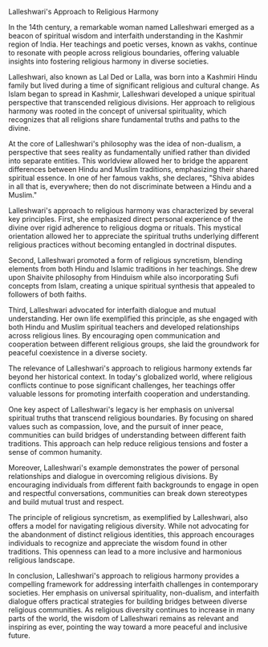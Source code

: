 Lalleshwari's Approach to Religious Harmony

In the 14th century, a remarkable woman named Lalleshwari emerged as a beacon of spiritual wisdom and interfaith understanding in the Kashmir region of India. Her teachings and poetic verses, known as vakhs, continue to resonate with people across religious boundaries, offering valuable insights into fostering religious harmony in diverse societies.

Lalleshwari, also known as Lal Ded or Lalla, was born into a Kashmiri Hindu family but lived during a time of significant religious and cultural change. As Islam began to spread in Kashmir, Lalleshwari developed a unique spiritual perspective that transcended religious divisions. Her approach to religious harmony was rooted in the concept of universal spirituality, which recognizes that all religions share fundamental truths and paths to the divine.

At the core of Lalleshwari's philosophy was the idea of non-dualism, a perspective that sees reality as fundamentally unified rather than divided into separate entities. This worldview allowed her to bridge the apparent differences between Hindu and Muslim traditions, emphasizing their shared spiritual essence. In one of her famous vakhs, she declares, "Shiva abides in all that is, everywhere; then do not discriminate between a Hindu and a Muslim."

Lalleshwari's approach to religious harmony was characterized by several key principles. First, she emphasized direct personal experience of the divine over rigid adherence to religious dogma or rituals. This mystical orientation allowed her to appreciate the spiritual truths underlying different religious practices without becoming entangled in doctrinal disputes.

Second, Lalleshwari promoted a form of religious syncretism, blending elements from both Hindu and Islamic traditions in her teachings. She drew upon Shaivite philosophy from Hinduism while also incorporating Sufi concepts from Islam, creating a unique spiritual synthesis that appealed to followers of both faiths.

Third, Lalleshwari advocated for interfaith dialogue and mutual understanding. Her own life exemplified this principle, as she engaged with both Hindu and Muslim spiritual teachers and developed relationships across religious lines. By encouraging open communication and cooperation between different religious groups, she laid the groundwork for peaceful coexistence in a diverse society.

The relevance of Lalleshwari's approach to religious harmony extends far beyond her historical context. In today's globalized world, where religious conflicts continue to pose significant challenges, her teachings offer valuable lessons for promoting interfaith cooperation and understanding.

One key aspect of Lalleshwari's legacy is her emphasis on universal spiritual truths that transcend religious boundaries. By focusing on shared values such as compassion, love, and the pursuit of inner peace, communities can build bridges of understanding between different faith traditions. This approach can help reduce religious tensions and foster a sense of common humanity.

Moreover, Lalleshwari's example demonstrates the power of personal relationships and dialogue in overcoming religious divisions. By encouraging individuals from different faith backgrounds to engage in open and respectful conversations, communities can break down stereotypes and build mutual trust and respect.

The principle of religious syncretism, as exemplified by Lalleshwari, also offers a model for navigating religious diversity. While not advocating for the abandonment of distinct religious identities, this approach encourages individuals to recognize and appreciate the wisdom found in other traditions. This openness can lead to a more inclusive and harmonious religious landscape.

In conclusion, Lalleshwari's approach to religious harmony provides a compelling framework for addressing interfaith challenges in contemporary societies. Her emphasis on universal spirituality, non-dualism, and interfaith dialogue offers practical strategies for building bridges between diverse religious communities. As religious diversity continues to increase in many parts of the world, the wisdom of Lalleshwari remains as relevant and inspiring as ever, pointing the way toward a more peaceful and inclusive future.